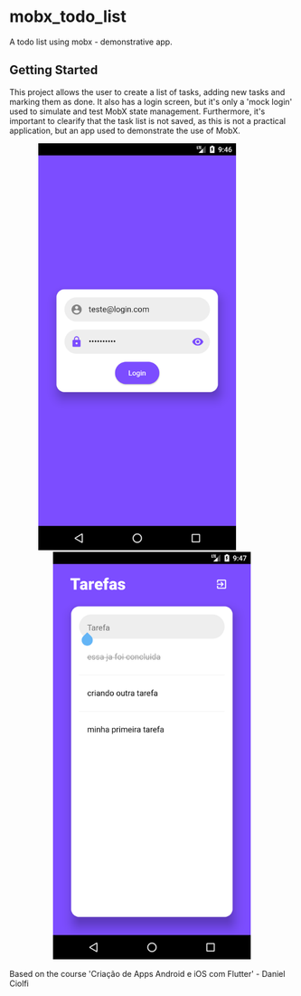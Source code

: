 # mobx_todo_list

A todo list using mobx - demonstrative app.

## Getting Started

This project allows the user to create a list of tasks, adding new tasks and marking them as done.
It also has a login screen, but it's only a 'mock login' used to simulate and test MobX state management.
Furthermore, it's important to clearify that the task list is not saved, as this is not a practical application, but an app used to demonstrate the use of MobX.

<p align="center">
  <img src="https://github.com/daniel-ishara/mobx_todo_list/blob/master/Screen1.png" width="350" title="Login Screen">
  &nbsp; &nbsp; &nbsp; &nbsp; &nbsp;&nbsp; &nbsp;
  <img src="https://github.com/daniel-ishara/mobx_todo_list/blob/master/Screen2.png" width="350" alt="Todo List">
</p>

Based on the course 'Criação de Apps Android e iOS com Flutter' - Daniel Ciolfi
